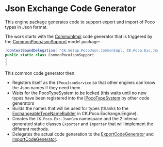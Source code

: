 # Json Exchange Code Generator

This engine package generates code to support export and import of Poco types in Json format.

The work starts with the [CommonImpl](CommonImpl.cs) code generator that is triggered by the
[CommonPocoJsonSupport](../CK.Poco.Exc.Json/CommonPocoJsonSupport.cs) model package:
```csharp
[ContextBoundDelegation( "CK.Setup.PocoJson.CommonImpl, CK.Poco.Exc.Json.Engine" )]
public static class CommonPocoJsonSupport
{
}
```
This common code generator then:
- Registers itself as the `IPocoJsonService` so that other engines can know the Json names if they need them. 
- Waits for the PocoTypeSystem to be locked (this waits until no new types have  been registered into 
  the [IPocoTypeSystem](../CK.StObj.Runtime/Poco/PocoTypeSystem/IPocoTypeSystem.cs) by other code generators
- Builds the names that will be used for types (thanks to the [ExchangeableTypeNameBuilder](../CK.Poco.Exchange.Engine/ExchangeableTypeNameBuilder.cs) 
  in CK.Poco.Exchange.Engine).
- Creates the `CK.Poco.Exc.JsonGen` namespace and the 2 internal generated static classes `Exporter` and `Importer` 
  that will implement the different methods.
- Delegates the actual code generation to the [ExportCodeGenerator](Export/README.md) and [ImportCodeGenerator](Import/README.md).

